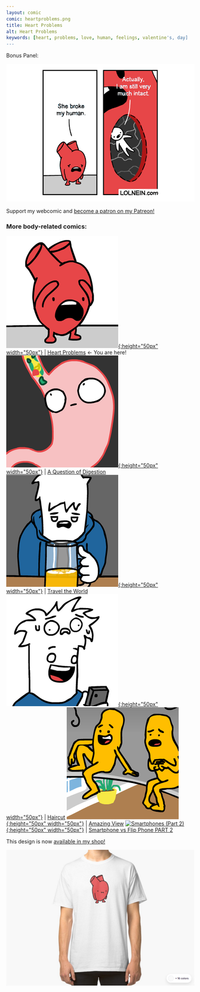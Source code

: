 ```yaml
---
layout: comic
comic: heartproblems.png
title: Heart Problems
alt: Heart Problems
keywords: [heart, problems, love, human, feelings, valentine's, day]
---
```


Bonus Panel:

![Heart Problems Bonus Panel](/images/heartproblems_bonus.png)


Support my webcomic and [become a patron on my Patreon!](https://www.patreon.com/lolnein)


### More body-related comics:

[![Heart Problems](/thumbs/heartproblems.png){:height="50px" width="50px"}](https://lolnein.com/2019/06/05/heartproblems/) | [Heart Problems](https://lolnein.com/2019/06/05/heartproblems/) <- You are here!
[![A Question of Digestion](/thumbs/aquestionofdigestion.png){:height="50px" width="50px"}](https://lolnein.com/2019/09/10/aquestionofdigestion/) | [A Question of Digestion](https://lolnein.com/2019/09/10/aquestionofdigestion/)
[![Travel the World](/thumbs/traveltheworld.png){:height="50px" width="50px"}](https://lolnein.com/2020/02/03/traveltheworld/) | [Travel the World](https://lolnein.com/2020/02/03/traveltheworld/)
[![Haircut](/thumbs/haircut.png){:height="50px" width="50px"}](https://lolnein.com/2020/02/19/haircut/) | [Haircut](https://lolnein.com/2020/02/19/haircut/)
[![Amazing View](/thumbs/amazingview.png){:height="50px" width="50px"}](https://lolnein.com/2020/02/20/amazingview/) | [Amazing View](https://lolnein.com/2020/02/20/amazingview/)
[![Smartphones (Part 2)](/thumbs/smartphones(part2).png){:height="50px" width="50px"}](https://lolnein.com/2014/10/01/smartphones2/) | [Smartphone vs Flip Phone PART 2](http://lolnein.com/2014/10/01/smartphones2/)


This design is now [available in my shop!](https://lolnein.redbubble.com) 

[![Heart Problems Shirt](/images/heartproblems_shirt.png)](https://lolnein.redbubble.com)